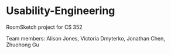 # Usability-Engineering
RoomSketch project for CS 352

Team members:
  Alison Jones, 
  Victoria Dmyterko, 
  Jonathan Chen, 
  Zhuohong Gu
